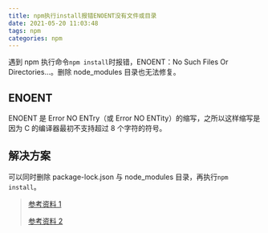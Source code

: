 ```yaml
---
title: npm执行install报错ENOENT没有文件或目录
date: 2021-05-20 11:03:48
tags: npm
categories: npm
---
```


遇到 npm 执行命令`npm install`时报错，ENOENT：No Such Files Or Directories...。删除 node_modules 目录也无法修复。

## ENOENT

ENOENT 是 Error NO ENTry（或 Error NO ENTity）的缩写，之所以这样缩写是因为 C 的编译器最初不支持超过 8 个字符的符号。

## 解决方案

可以同时删除 package-lock.json 与 node_modules 目录，再执行`npm install`。

> [参考资料 1](https://github.com/mapbox/node-sqlite3/issues/900)
>
> [参考资料 2](https://stackoverflow.com/questions/19902828/why-does-enoent-mean-no-such-file-or-directory#:~:text=It's%20an%20abbreviation%20of%20Error,than%208%20characters%20in%20symbols.)
